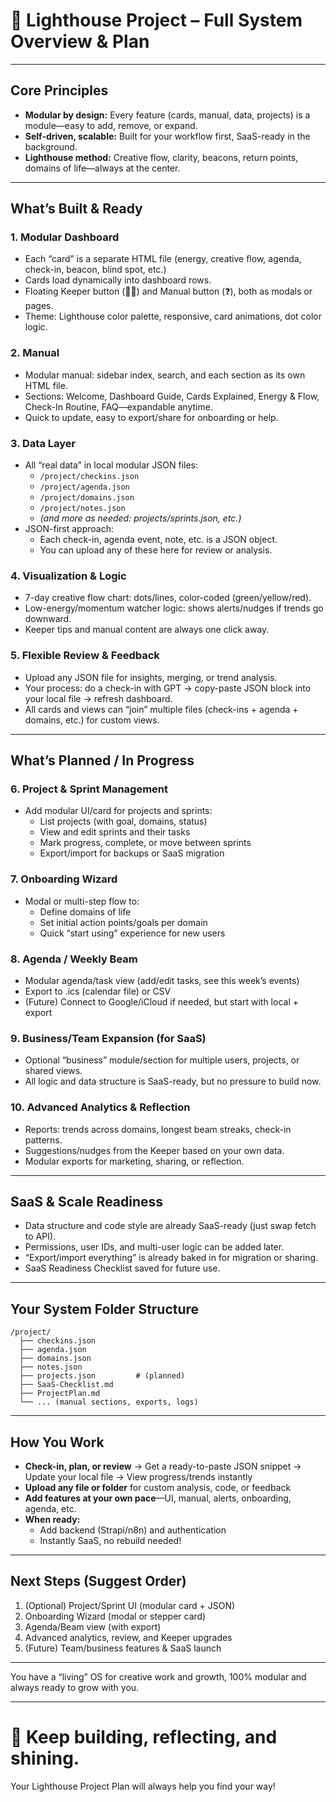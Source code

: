 # 🚦 Lighthouse Project – Full System Overview & Plan

---

## Core Principles

- **Modular by design:** Every feature (cards, manual, data, projects) is a module—easy to add, remove, or expand.
- **Self-driven, scalable:** Built for your workflow first, SaaS-ready in the background.
- **Lighthouse method:** Creative flow, clarity, beacons, return points, domains of life—always at the center.

---

## What’s Built & Ready

### 1. Modular Dashboard
- Each “card” is a separate HTML file (energy, creative flow, agenda, check-in, beacon, blind spot, etc.)
- Cards load dynamically into dashboard rows.
- Floating Keeper button (🧙‍♂️) and Manual button (❓), both as modals or pages.
- Theme: Lighthouse color palette, responsive, card animations, dot color logic.

### 2. Manual
- Modular manual: sidebar index, search, and each section as its own HTML file.
- Sections: Welcome, Dashboard Guide, Cards Explained, Energy & Flow, Check-In Routine, FAQ—expandable anytime.
- Quick to update, easy to export/share for onboarding or help.

### 3. Data Layer
- All “real data” in local modular JSON files:  
  - `/project/checkins.json`  
  - `/project/agenda.json`  
  - `/project/domains.json`  
  - `/project/notes.json`  
  - *(and more as needed: projects/sprints.json, etc.)*
- JSON-first approach:  
  - Each check-in, agenda event, note, etc. is a JSON object.
  - You can upload any of these here for review or analysis.

### 4. Visualization & Logic
- 7-day creative flow chart: dots/lines, color-coded (green/yellow/red).
- Low-energy/momentum watcher logic: shows alerts/nudges if trends go downward.
- Keeper tips and manual content are always one click away.

### 5. Flexible Review & Feedback
- Upload any JSON file for insights, merging, or trend analysis.
- Your process: do a check-in with GPT → copy-paste JSON block into your local file → refresh dashboard.
- All cards and views can “join” multiple files (check-ins + agenda + domains, etc.) for custom views.

---

## What’s Planned / In Progress

### 6. Project & Sprint Management
- Add modular UI/card for projects and sprints:
  - List projects (with goal, domains, status)
  - View and edit sprints and their tasks
  - Mark progress, complete, or move between sprints
  - Export/import for backups or SaaS migration

### 7. Onboarding Wizard
- Modal or multi-step flow to:
  - Define domains of life
  - Set initial action points/goals per domain
  - Quick “start using” experience for new users

### 8. Agenda / Weekly Beam
- Modular agenda/task view (add/edit tasks, see this week’s events)
- Export to .ics (calendar file) or CSV
- (Future) Connect to Google/iCloud if needed, but start with local + export

### 9. Business/Team Expansion (for SaaS)
- Optional “business” module/section for multiple users, projects, or shared views.
- All logic and data structure is SaaS-ready, but no pressure to build now.

### 10. Advanced Analytics & Reflection
- Reports: trends across domains, longest beam streaks, check-in patterns.
- Suggestions/nudges from the Keeper based on your own data.
- Modular exports for marketing, sharing, or reflection.

---

## SaaS & Scale Readiness

- Data structure and code style are already SaaS-ready (just swap fetch to API).
- Permissions, user IDs, and multi-user logic can be added later.
- “Export/import everything” is already baked in for migration or sharing.
- SaaS Readiness Checklist saved for future use.

---

## Your System Folder Structure

```
/project/
  ├── checkins.json
  ├── agenda.json
  ├── domains.json
  ├── notes.json
  ├── projects.json         # (planned)
  ├── SaaS-Checklist.md
  ├── ProjectPlan.md
  └── ... (manual sections, exports, logs)
```

---

## How You Work

- **Check-in, plan, or review** → Get a ready-to-paste JSON snippet → Update your local file → View progress/trends instantly
- **Upload any file or folder** for custom analysis, code, or feedback
- **Add features at your own pace**—UI, manual, alerts, onboarding, agenda, etc.
- **When ready:**  
  - Add backend (Strapi/n8n) and authentication  
  - Instantly SaaS, no rebuild needed!

---

## Next Steps (Suggest Order)
1. (Optional) Project/Sprint UI (modular card + JSON)
2. Onboarding Wizard (modal or stepper card)
3. Agenda/Beam view (with export)
4. Advanced analytics, review, and Keeper upgrades
5. (Future) Team/business features & SaaS launch

---

You have a “living” OS for creative work and growth, 100% modular and always ready to grow with you.

---

# 🚀 Keep building, reflecting, and shining.  
Your Lighthouse Project Plan will always help you find your way!
